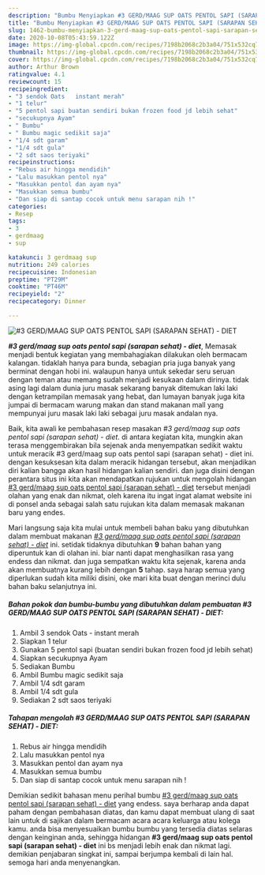 ```yaml
---
description: "Bumbu Menyiapkan #3 GERD/MAAG SUP OATS PENTOL SAPI (SARAPAN SEHAT) - DIET Lezat"
title: "Bumbu Menyiapkan #3 GERD/MAAG SUP OATS PENTOL SAPI (SARAPAN SEHAT) - DIET Lezat"
slug: 1462-bumbu-menyiapkan-3-gerd-maag-sup-oats-pentol-sapi-sarapan-sehat-diet-lezat
date: 2020-10-08T05:43:59.122Z
image: https://img-global.cpcdn.com/recipes/7198b2068c2b3a04/751x532cq70/3-gerdmaag-sup-oats-pentol-sapi-sarapan-sehat-diet-foto-resep-utama.jpg
thumbnail: https://img-global.cpcdn.com/recipes/7198b2068c2b3a04/751x532cq70/3-gerdmaag-sup-oats-pentol-sapi-sarapan-sehat-diet-foto-resep-utama.jpg
cover: https://img-global.cpcdn.com/recipes/7198b2068c2b3a04/751x532cq70/3-gerdmaag-sup-oats-pentol-sapi-sarapan-sehat-diet-foto-resep-utama.jpg
author: Arthur Brown
ratingvalue: 4.1
reviewcount: 15
recipeingredient:
- "3 sendok Oats   instant merah"
- "1 telur"
- "5 pentol sapi buatan sendiri bukan frozen food jd lebih sehat"
- "secukupnya Ayam"
- " Bumbu"
- " Bumbu magic sedikit saja"
- "1/4 sdt garam"
- "1/4 sdt gula"
- "2 sdt saos teriyaki"
recipeinstructions:
- "Rebus air hingga mendidih"
- "Lalu masukkan pentol nya"
- "Masukkan pentol dan ayam nya"
- "Masukkan semua bumbu"
- "Dan siap di santap cocok untuk menu sarapan nih !"
categories:
- Resep
tags:
- 3
- gerdmaag
- sup

katakunci: 3 gerdmaag sup 
nutrition: 249 calories
recipecuisine: Indonesian
preptime: "PT29M"
cooktime: "PT46M"
recipeyield: "2"
recipecategory: Dinner

---
```



![#3 GERD/MAAG SUP OATS PENTOL SAPI (SARAPAN SEHAT) - DIET](https://img-global.cpcdn.com/recipes/7198b2068c2b3a04/751x532cq70/3-gerdmaag-sup-oats-pentol-sapi-sarapan-sehat-diet-foto-resep-utama.jpg)

<b><i>#3 gerd/maag sup oats pentol sapi (sarapan sehat) - diet</i></b>, Memasak menjadi bentuk kegiatan yang membahagiakan dilakukan oleh bermacam kalangan. tidaklah hanya para bunda, sebagian pria juga banyak yang berminat dengan hobi ini. walaupun hanya untuk sekedar seru seruan dengan teman atau memang sudah menjadi kesukaan dalam dirinya. tidak asing lagi dalam dunia juru masak sekarang banyak ditemukan laki laki dengan ketrampilan memasak yang hebat, dan lumayan banyak juga kita jumpai di bermacam warung makan dan stand makanan mall yang mempunyai juru masak laki laki sebagai juru masak andalan nya.



Baik, kita awali ke pembahasan resep masakan <i>#3 gerd/maag sup oats pentol sapi (sarapan sehat) - diet</i>. di antara kegiatan kita, mungkin akan terasa menggembirakan bila sejenak anda menyempatkan sedikit waktu untuk meracik #3 gerd/maag sup oats pentol sapi (sarapan sehat) - diet ini. dengan kesuksesan kita dalam meracik hidangan tersebut, akan menjadikan diri kalian bangga akan hasil hidangan kalian sendiri. dan juga disini dengan perantara situs ini kita akan mendapatkan rujukan untuk mengolah hidangan <u>#3 gerd/maag sup oats pentol sapi (sarapan sehat) - diet</u> tersebut menjadi olahan yang enak dan nikmat, oleh karena itu ingat ingat alamat website ini di ponsel anda sebagai salah satu rujukan kita dalam memasak makanan baru yang endes.


Mari langsung saja kita mulai untuk membeli bahan baku yang dibutuhkan dalam membuat makanan <u><i>#3 gerd/maag sup oats pentol sapi (sarapan sehat) - diet</i></u> ini. setidak tidaknya dibutuhkan <b>9</b> bahan bahan yang diperuntuk kan di olahan ini. biar nanti dapat menghasilkan rasa yang endess dan nikmat. dan juga sempatkan waktu kita sejenak, karena anda akan membuatnya kurang lebih dengan <b>5</b> tahap. saya harap semua yang diperlukan sudah kita miliki disini, oke mari kita buat dengan merinci dulu bahan baku selanjutnya ini.

<!--inarticleads1-->

##### Bahan pokok dan bumbu-bumbu yang dibutuhkan dalam pembuatan #3 GERD/MAAG SUP OATS PENTOL SAPI (SARAPAN SEHAT) - DIET:

1. Ambil 3 sendok Oats  - instant merah
1. Siapkan 1 telur
1. Gunakan 5 pentol sapi (buatan sendiri bukan frozen food jd lebih sehat)
1. Siapkan secukupnya Ayam
1. Sediakan  Bumbu
1. Ambil  Bumbu magic sedikit saja
1. Ambil 1/4 sdt garam
1. Ambil 1/4 sdt gula
1. Sediakan 2 sdt saos teriyaki




<!--inarticleads2-->

##### Tahapan mengolah #3 GERD/MAAG SUP OATS PENTOL SAPI (SARAPAN SEHAT) - DIET:

1. Rebus air hingga mendidih
1. Lalu masukkan pentol nya
1. Masukkan pentol dan ayam nya
1. Masukkan semua bumbu
1. Dan siap di santap cocok untuk menu sarapan nih !




Demikian sedikit bahasan menu perihal bumbu <u>#3 gerd/maag sup oats pentol sapi (sarapan sehat) - diet</u> yang endess. saya berharap anda dapat paham dengan pembahasan diatas, dan kamu dapat membuat ulang di saat lain untuk di sajikan dalam bermacam acara acara keluarga atau kolega kamu. anda bisa menyesuaikan bumbu bumbu yang tersedia diatas selaras dengan keinginan anda, sehingga hidangan <b>#3 gerd/maag sup oats pentol sapi (sarapan sehat) - diet</b> ini bs menjadi lebih enak dan nikmat lagi. demikian penjabaran singkat ini, sampai berjumpa kembali di lain hal. semoga hari anda menyenangkan.
